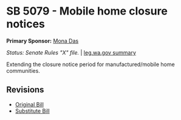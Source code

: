 # SB 5079 - Mobile home closure notices
**Primary Sponsor:** [Mona Das](/person/leg/das_mo.md)

*Status: Senate Rules "X" file.* | [leg.wa.gov summary](https://app.leg.wa.gov/billsummary?BillNumber=5079&Year=2021)

Extending the closure notice period for manufactured/mobile home communities.

## Revisions
* [Original Bill](1/)
* [Substitute Bill](S/)